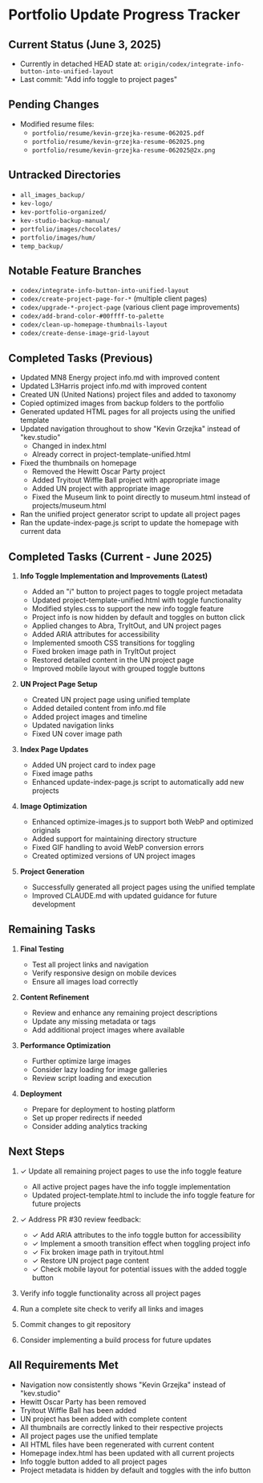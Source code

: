 # Portfolio Update Progress Tracker

## Current Status (June 3, 2025)
- Currently in detached HEAD state at: `origin/codex/integrate-info-button-into-unified-layout`
- Last commit: "Add info toggle to project pages"

## Pending Changes
- Modified resume files:
  - `portfolio/resume/kevin-grzejka-resume-062025.pdf`
  - `portfolio/resume/kevin-grzejka-resume-062025.png`
  - `portfolio/resume/kevin-grzejka-resume-062025@2x.png`

## Untracked Directories
- `all_images_backup/`
- `kev-logo/`
- `kev-portfolio-organized/`
- `kev-studio-backup-manual/`
- `portfolio/images/chocolates/`
- `portfolio/images/hum/`
- `temp_backup/`

## Notable Feature Branches
- `codex/integrate-info-button-into-unified-layout`
- `codex/create-project-page-for-*` (multiple client pages)
- `codex/upgrade-*-project-page` (various client page improvements)
- `codex/add-brand-color-#00ffff-to-palette`
- `codex/clean-up-homepage-thumbnails-layout`
- `codex/create-dense-image-grid-layout`

## Completed Tasks (Previous)
- Updated MN8 Energy project info.md with improved content
- Updated L3Harris project info.md with improved content
- Created UN (United Nations) project files and added to taxonomy
- Copied optimized images from backup folders to the portfolio
- Generated updated HTML pages for all projects using the unified template
- Updated navigation throughout to show "Kevin Grzejka" instead of "kev.studio"
  - Changed in index.html
  - Already correct in project-template-unified.html
- Fixed the thumbnails on homepage
  - Removed the Hewitt Oscar Party project
  - Added Tryitout Wiffle Ball project with appropriate image
  - Added UN project with appropriate image
  - Fixed the Museum link to point directly to museum.html instead of projects/museum.html
- Ran the unified project generator script to update all project pages
- Ran the update-index-page.js script to update the homepage with current data

## Completed Tasks (Current - June 2025)

1. **Info Toggle Implementation and Improvements (Latest)**
   - Added an "i" button to project pages to toggle project metadata
   - Updated project-template-unified.html with toggle functionality
   - Modified styles.css to support the new info toggle feature
   - Project info is now hidden by default and toggles on button click
   - Applied changes to Abra, TryItOut, and UN project pages
   - Added ARIA attributes for accessibility
   - Implemented smooth CSS transitions for toggling
   - Fixed broken image path in TryItOut project
   - Restored detailed content in the UN project page
   - Improved mobile layout with grouped toggle buttons

2. **UN Project Page Setup**
   - Created UN project page using unified template
   - Added detailed content from info.md file
   - Added project images and timeline
   - Updated navigation links
   - Fixed UN cover image path

2. **Index Page Updates**
   - Added UN project card to index page
   - Fixed image paths
   - Enhanced update-index-page.js script to automatically add new projects

3. **Image Optimization**
   - Enhanced optimize-images.js to support both WebP and optimized originals
   - Added support for maintaining directory structure
   - Fixed GIF handling to avoid WebP conversion errors
   - Created optimized versions of UN project images

4. **Project Generation**
   - Successfully generated all project pages using the unified template
   - Improved CLAUDE.md with updated guidance for future development

## Remaining Tasks

1. **Final Testing**
   - Test all project links and navigation
   - Verify responsive design on mobile devices
   - Ensure all images load correctly

2. **Content Refinement**
   - Review and enhance any remaining project descriptions
   - Update any missing metadata or tags
   - Add additional project images where available

3. **Performance Optimization**
   - Further optimize large images
   - Consider lazy loading for image galleries
   - Review script loading and execution

4. **Deployment**
   - Prepare for deployment to hosting platform
   - Set up proper redirects if needed
   - Consider adding analytics tracking

## Next Steps
1. ✓ Update all remaining project pages to use the info toggle feature
   - All active project pages have the info toggle implementation
   - Updated project-template.html to include the info toggle feature for future projects

2. ✓ Address PR #30 review feedback:
   - ✓ Add ARIA attributes to the info toggle button for accessibility
   - ✓ Implement a smooth transition effect when toggling project info
   - ✓ Fix broken image path in tryitout.html
   - ✓ Restore UN project page content
   - ✓ Check mobile layout for potential issues with the added toggle button

3. Verify info toggle functionality across all project pages

4. Run a complete site check to verify all links and images

5. Commit changes to git repository

6. Consider implementing a build process for future updates

## All Requirements Met
- Navigation now consistently shows "Kevin Grzejka" instead of "kev.studio"
- Hewitt Oscar Party has been removed
- Tryitout Wiffle Ball has been added
- UN project has been added with complete content
- All thumbnails are correctly linked to their respective projects
- All project pages use the unified template
- All HTML files have been regenerated with current content
- Homepage index.html has been updated with all current projects
- Info toggle button added to all project pages
- Project metadata is hidden by default and toggles with the info button